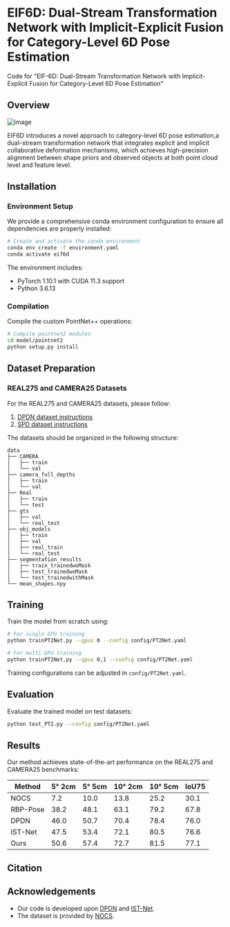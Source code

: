 # EIF6D: Dual-Stream Transformation Network with Implicit-Explicit Fusion for Category-Level 6D Pose Estimation


Code for "EIF-6D: Dual-Stream Transformation Network with Implicit-Explicit Fusion for Category-Level 6D Pose Estimation"
## Overview
![image](https://github.com/user-attachments/assets/94f95b69-11ec-44a3-95dd-08aa18ae929a)

EIF6D introduces a novel approach to category-level 6D pose estimation,a dual-stream transformation network that integrates explicit and implicit collaborative deformation mechanisms, which achieves high-precision alignment between shape priors and observed objects at both point cloud level and feature level.

## Installation

### Environment Setup

We provide a comprehensive conda environment configuration to ensure all dependencies are properly installed:

```bash
# Create and activate the conda environment
conda env create -f environment.yaml
conda activate eif6d
```

The environment includes:
- PyTorch 1.10.1 with CUDA 11.3 support
- Python 3.6.13

### Compilation

Compile the custom PointNet++ operations:

```bash
# Compile pointnet2 modules
cd model/pointnet2
python setup.py install
```

## Dataset Preparation

### REAL275 and CAMERA25 Datasets

For the REAL275 and CAMERA25 datasets, please follow:
1. [DPDN dataset instructions](https://github.com/JiehongLin/Self-DPDN)
2. [SPD dataset instructions](https://github.com/mentian/object-deformnet)

The datasets should be organized in the following structure:
```
data
├── CAMERA
│   ├── train
│   └── val
├── camera_full_depths
│   ├── train
│   └── val
├── Real
│   ├── train
│   └── test
├── gts
│   ├── val
│   └── real_test
├── obj_models
│   ├── train
│   ├── val
│   ├── real_train
│   └── real_test
├── segmentation_results
│   ├── train_trainedwoMask
│   ├── test_trainedwoMask
│   └── test_trainedwithMask
└── mean_shapes.npy

```

## Training

Train the model from scratch using:

```bash
# For single GPU training
python trainPT2Net.py --gpus 0 --config config/PT2Net.yaml

# For multi-GPU training
python trainPT2Net.py --gpus 0,1 --config config/PT2Net.yaml
```

Training configurations can be adjusted in `config/PT2Net.yaml`.

## Evaluation

Evaluate the trained model on test datasets:

```bash
python test_PT2.py --config config/PT2Net.yaml
```

## Results

Our method achieves state-of-the-art performance on the REAL275 and CAMERA25 benchmarks:

| Method | 5° 2cm | 5° 5cm | 10° 2cm | 10° 5cm | IoU75 | 
|--------|--------|--------|---------|---------|-------|
| NOCS   | 7.2    | 10.0   | 13.8    | 25.2    | 30.1  |
|RBP-Pose| 38.2   | 48.1   | 63.1    | 79.2    | 67.8  | 
|  DPDN  | 46.0   | 50.7   | 70.4    | 78.4    | 76.0  |
|IST-Net | 47.5   | 53.4   | 72.1    | 80.5    | 76.6  |
|  Ours  | 50.6   | 57.4   | 72.7    | 81.5    | 77.1  |

## Citation



## Acknowledgements

- Our code is developed upon [DPDN](https://github.com/JiehongLin/Self-DPDN) and [IST-Net](https://github.com/CVMI-Lab/IST-Net).
- The dataset is provided by [NOCS](https://github.com/hughw19/NOCS_CVPR2019).


